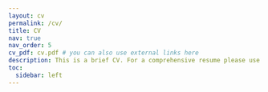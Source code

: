 ```yaml
---
layout: cv
permalink: /cv/
title: CV
nav: true
nav_order: 5
cv_pdf: cv.pdf # you can also use external links here
description: This is a brief CV. For a comprehensive resume please use the pdf and for a complete list of my publications please refer to my google scholar. 
toc:
  sidebar: left
---
```

